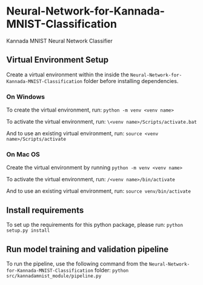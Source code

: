 # Neural-Network-for-Kannada-MNIST-Classification
 Kannada MNIST Neural Network Classifier

## Virtual Environment Setup
Create a virtual environment within the inside the `Neural-Network-for-Kannada-MNIST-Classification` folder before installing dependencies.

### On Windows
To create the virtual environment, run:
`python -m venv <venv name>`

To activate the virtual environment, run:
`\<venv name>/Scripts/activate.bat`

And to use an existing virtual environment, run:
`source <venv name>/Scripts/activate`

### On Mac OS
Create the virtual environment by running
`python -m venv <venv name>`

To activate the virtual environment, run:
`/<venv name>/bin/activate`

And to use an existing virtual environment, run:
`source venv/bin/activate`

## Install requirements
To set up the requirements for this python package, please run:
`python setup.py install`

## Run model training and validation pipeline
To run the pipeline, use the following command from the `Neural-Network-for-Kannada-MNIST-Classification` folder:
`python src/kannadamnist_module/pipeline.py`
